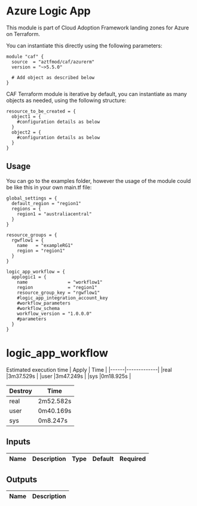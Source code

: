 # Azure Logic App

This module is part of Cloud Adoption Framework landing zones for Azure on Terraform.

You can instantiate this directly using the following parameters:

```hcl
module "caf" {
  source  = "aztfmod/caf/azurerm"
  version = "~>5.5.0"

  # Add object as described below
}
```

CAF Terraform module is iterative by default, you can instantiate as many objects as needed, using the following structure:

```hcl
resource_to_be_created = {
  object1 = {
    #configuration details as below
  }
  object2 = {
    #configuration details as below
  }
}
```



## Usage
You can go to the examples folder, however the usage of the module could be like this in your own main.tf file:

```hcl
global_settings = {
  default_region = "region1"
  regions = {
    region1 = "australiacentral"
  }
}

resource_groups = {
  rgwflow1 = {
    name   = "exampleRG1"
    region = "region1"
  }
}

logic_app_workflow = {
  applogic1 = {
    name               = "workflow1"
    region             = "region1"
    resource_group_key = "rgwflow1"
    #logic_app_integration_account_key
    #workflow_parameters
    #workflow_schema
    workflow_version = "1.0.0.0"
    #parameters
  }
}
```
# logic_app_workflow
Estimated execution time
|    Apply    |  Time     |
|------|-------------|
|real    |3m37.529s  |
|user    |3m47.249s |
|sys     |0m18.925s |

| Destroy|  Time     |
|------|-------------|
|real    |2m52.582s  |
|user    |0m40.169s |
|sys     |0m8.247s |

## Inputs
| Name | Description | Type | Default | Required |
|------|-------------|------|---------|:--------:|


## Outputs
| Name | Description |
|------|-------------|

